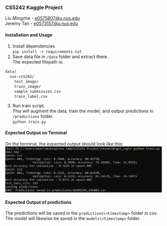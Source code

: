 ### CS5242 Kaggle Project
	
Liu Mingzhe - e0575807@u.nus.edu  
Jeremy Tan - e0573157@u.nus.edu  


#### Installation and Usage
1. Install dependencies  
`pip install -r requirements.txt`    
2. Save data file in  `/data` folder and extract there.   
The expected filepath is:
```
data/
  nus-cs5242/
	test_image/
	train_image/
	sample_submission.csv
	train_label.csv
```  
3. Run train script.  
This will augment the data, train the model, and output predictions in `/predictions` folder.  
`python train.py`

#### Expected Output on Terminal
On the terminal, the expected output should look like this:  
<img src="misc/expected_output.png">

#### Expected Output of predictions
The predictions will be saved in the `predictions\<timestamp>` folder in csv.  
The model will likewise be saved in the `models\<timestamp>` folder.